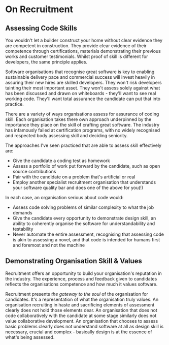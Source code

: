 # On Recruitment

## Assessing Code Skills
You wouldn't let a builder construct your home without clear evidence they are competent in construction.  They provide clear evidence of their competence through certifications, materials demonstrating their previous works and customer testimonials. 
Whilst proof of skill is different for developers, the same principle applies.

Software organisations that recognise great software is key to enabling sustainable delivery pace and commercial success will invest heavily in assuring their new hires are skilled developers.
They won't risk developers tainting their most important asset.  They won't assess solely against what has been discussed and drawn on whiteboards - they'll want to see real working code.  They'll want total assurance the candidate can put that into practice.

There are a variety of ways organisations assess for assurance of coding skill.  Each organisation takes there own approach underpinned by the importance they place on the skill of crafting great software.
The industry has infamously failed at certification programs, with no widely recognised and respected body assessing skill and deciding seniority.

The approaches I've seen practiced that are able to assess skill effectively are:
- Give the candidate a coding test as homework
- Assess a portfolio of work put forward by the candidate, such as open source contributions
- Pair with the candidate on a problem that's artificial or real
- Employ another specialist recruitment organisation that understands your software quality bar and does one of the above for you(!)

In each case, an organisation serious about code would:
- Assess code solving problems of similar complexity to what the job demands
- Give the candidate every opportunity to demonstrate design skill, an ability to coherently organise the software for understandability and testability
- Never automate the entire assessment, recognising that assessing code is akin to assessing a novel, and that code is intended for humans first and foremost and not the machine

## Demonstrating Organisation Skill & Values
Recruitment offers an opportunity to build your organisation's reputation in the industry.
The experience, process and feedback given to candidates reflects the organisations competence and how much it values software.

Recruitment presents _the gateway to the soul_ of the organisation for candidates.  It's a representation of what the organisation truly values.
An organisation recruiting in haste and sacrificing elements of assessment clearly does not hold those elements dear.
An organisation that does not code collaboratively with the candidate at some stage similarly does not value collaborative development.
An organisation that chooses to assess basic problems clearly does not understand software at all as design skill is necessary, crucial and complex - basically design is at the essence of what's being assessed.
